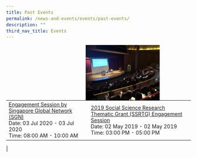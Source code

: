 ```yaml
---
title: Past Events
permalink: /news-and-events/events/past-events/
description: ""
third_nav_title: Events
---
```

<img src="/images/ssrtgengagementsession.jpg" style="width:40%;margin-right:85px;" align = "right">

<br clear="left"><br clear="left"><br clear="left"><br clear="left">
<br clear="left"><br clear="left"><br clear="left">

|  |  |
|---|---|
| [Engagement Session by Singapore Global Network (SGN)](/news-and-events/events/past-events/engagement-session-by-sg-global-network/)<br>Date: 03 Jul 2020 - 03 Jul 2020<br>Time: 08:00 AM - 10:00 AM | [2019 Social Science Research Thematic Grant (SSRTG) Engagement Session](/news-and-events/events/past-events/ssrtg-engagement-session/)<br>Date: 02 May 2019 - 02 May 2019<br>Time: 03:00 PM - 05:00 PM |
|
